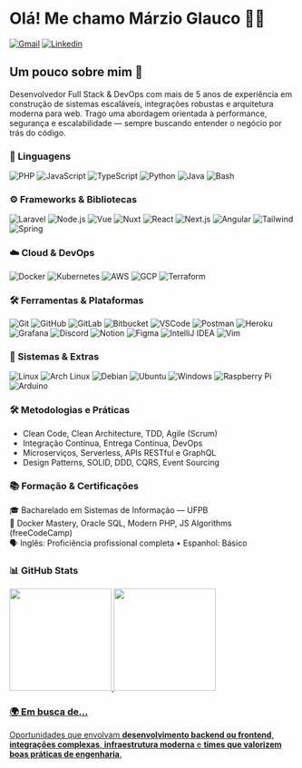 <h1 align="left">Olá! Me chamo Márzio Glauco 👨‍💻</h1>

[![Gmail](https://img.shields.io/badge/E--mail-f90101?style=for-the-badge&logo=gmail&logoColor=white)](mailto:marziogsaj@gmail.com)
[![Linkedin](https://img.shields.io/badge/LinkedIn-0077B5?style=for-the-badge&logo=linkedin&logoColor=white)](https://linkedin.com/in/marzio-glauco)

<h2 align="left">Um pouco sobre mim 💫</h2>
  Desenvolvedor Full Stack & DevOps com mais de 5 anos de experiência em construção de sistemas escaláveis, integrações robustas e arquitetura moderna para web. Trago uma abordagem orientada à performance, segurança e escalabilidade — sempre buscando entender o negócio por trás do código.

  ### 🚀 Linguagens

  <p>
    <img alt="PHP" src="https://img.shields.io/badge/-PHP-777BB4?style=flat-square&logo=php&logoColor=white" />
    <img alt="JavaScript" src="https://img.shields.io/badge/-JavaScript-F7DF1E?style=flat-square&logo=javascript&logoColor=black" />
    <img alt="TypeScript" src="https://img.shields.io/badge/-TypeScript-007ACC?style=flat-square&logo=typescript&logoColor=white" />
    <img alt="Python" src="https://img.shields.io/badge/-Python-3776AB?style=flat-square&logo=python&logoColor=white" />
    <img alt="Java" src="https://img.shields.io/badge/Java-%23ED8B00.svg??style=flat-square&logo=openjdk&logoColor=white" />
    <img alt="Bash" src="https://img.shields.io/badge/-Bash-4EAA25?style=flat-square&logo=gnu-bash&logoColor=white" />
  </p>

  ### ⚙️ Frameworks & Bibliotecas

  <p>
    <img alt="Laravel" src="https://img.shields.io/badge/-Laravel-FF2D20?style=flat-square&logo=laravel&logoColor=white" />
    <img alt="Node.js" src="https://img.shields.io/badge/-Node.js-43853d?style=flat-square&logo=node.js&logoColor=white" />
    <img alt="Vue" src="https://img.shields.io/badge/-Vue.js-4FC08D?style=flat-square&logo=vue.js&logoColor=white" />
    <img alt="Nuxt" src="https://img.shields.io/badge/Nuxt-002E3B?logo=nuxt&style=flat-square&logoColor=white" />
    <img alt="React" src="https://img.shields.io/badge/-React-45b8d8?style=flat-square&logo=react&logoColor=white" />
    <img alt="Next.js" src="https://img.shields.io/badge/-Next.js-000000?style=flat-square&logo=next.js&logoColor=white" />
    <img alt="Angular" src="https://img.shields.io/badge/-Angular-DD0031?style=flat-square&logo=angular&logoColor=white" />
    <img alt="Tailwind" src="https://img.shields.io/badge/-Tailwind_CSS-06B6D4?style=flat-square&logo=tailwind-css&logoColor=white" />
    <img alt="Spring" src="https://img.shields.io/badge/-Spring-6DB33F?style=flat-square&logo=spring&logoColor=white" />
  </p>

  ### ☁️ Cloud & DevOps

  <p>
    <img alt="Docker" src="https://img.shields.io/badge/-Docker-46a2f1?style=flat-square&logo=docker&logoColor=white" />
    <img alt="Kubernetes" src="https://img.shields.io/badge/-Kubernetes-326CE5?style=flat-square&logo=kubernetes&logoColor=white" />
    <img alt="AWS" src="https://img.shields.io/badge/AWS-232F3E?style=flat-square&logo=amazonwebservices&logoColor=white" />
    <img alt="GCP" src="https://img.shields.io/badge/-Google_Cloud_Platform-1a73e8?style=flat-square&logo=google-cloud&logoColor=white" />
    <img alt="Terraform" src="https://img.shields.io/badge/-Terraform-623CE4?style=flat-square&logo=terraform&logoColor=white" />
  </p>

  ### 🛠️ Ferramentas & Plataformas

  <p>
    <img alt="Git" src="https://img.shields.io/badge/-Git-F05032?style=flat-square&logo=git&logoColor=white" />
    <img alt="GitHub" src="https://img.shields.io/badge/-GitHub-181717?style=flat-square&logo=github&logoColor=white" />
    <img alt="GitLab" src="https://img.shields.io/badge/-GitLab-FC6D26?style=flat-square&logo=gitlab&logoColor=white" />
    <img alt="Bitbucket" src="https://img.shields.io/badge/-Bitbucket-0052CC?style=flat-square&logo=bitbucket&logoColor=white" />
    <img alt="VSCode" src="https://img.shields.io/badge/-VS_Code-007ACC?style=flat-square&logo=visual-studio-code&logoColor=white" />
    <img alt="Postman" src="https://img.shields.io/badge/-Postman-FF6C37?style=flat-square&logo=postman&logoColor=white" />
    <img alt="Heroku" src="https://img.shields.io/badge/-Heroku-430098?style=flat-square&logo=heroku&logoColor=white" />
    <img alt="Grafana" src="https://img.shields.io/badge/-Grafana-F46800?style=flat-square&logo=grafana&logoColor=white" />
    <img alt="Discord" src="https://img.shields.io/badge/-Discord-5865F2?style=flat-square&logo=discord&logoColor=white" />
    <img alt="Notion" src="https://img.shields.io/badge/-Notion-000000?style=flat-square&logo=notion&logoColor=white" />
    <img alt="Figma" src="https://img.shields.io/badge/-Figma-F24E1E?style=flat-square&logo=figma&logoColor=white" />
    <img alt="IntelliJ IDEA" src="https://img.shields.io/badge/-IntelliJ_IDEA-000000?style=flat-square&logo=intellij-idea&logoColor=white" />
    <img alt="Vim" src="https://img.shields.io/badge/-Vim-019733?style=flat-square&logo=vim&logoColor=white" />
  </p>

  ### 🧰 Sistemas & Extras

  <p>
    <img alt="Linux" src="https://img.shields.io/badge/-Linux-FCC624?style=flat-square&logo=linux&logoColor=black" />
    <img alt="Arch Linux" src="https://img.shields.io/badge/-Arch_Linux-1793D1?style=flat-square&logo=arch-linux&logoColor=white" />
    <img alt="Debian" src="https://img.shields.io/badge/-Debian-A81D33?style=flat-square&logo=debian&logoColor=white" />
    <img alt="Ubuntu" src="https://img.shields.io/badge/-Ubuntu-E95420?style=flat-square&logo=ubuntu&logoColor=white" />
    <img alt="Windows" src="https://custom-icon-badges.demolab.com/badge/Windows-0078D6?logo=windows11&logoColor=white" />
    <img alt="Raspberry Pi" src="https://img.shields.io/badge/-Raspberry_Pi-C51A4A?style=flat-square&logo=raspberry-pi&logoColor=white" />
    <img alt="Arduino" src="https://img.shields.io/badge/-Arduino-00979D?style=flat-square&logo=arduino&logoColor=white" />
  </p>


### 🛠️ Metodologias e Práticas

- Clean Code, Clean Architecture, TDD, Agile (Scrum)  
- Integração Contínua, Entrega Contínua, DevOps  
- Microserviços, Serverless, APIs RESTful e GraphQL  
- Design Patterns, SOLID, DDD, CQRS, Event Sourcing


### 📚 Formação & Certificações

🎓 Bacharelado em Sistemas de Informação — UFPB  
📜 Docker Mastery, Oracle SQL, Modern PHP, JS Algorithms (freeCodeCamp)  
🗣️ Inglês: Proficiência profissional completa • Espanhol: Básico

### 📊 GitHub Stats

<div>
    <a href="github.com/marzigl">
        <img loading="lazy" height="180em" src="https://github-readme-stats.vercel.app/api?username=marzigl&show_icons=true&theme=tokyonight&count_private=true" />
        <img loading="lazy" height="180em" src="https://github-readme-stats.vercel.app/api/top-langs/?username=marzigl&layout=compact&langs_count=10&theme=tokyonight" />
</div>

### 🌍 Em busca de...

Oportunidades que envolvam **desenvolvimento backend ou frontend**, **integrações complexas**, **infraestrutura moderna** e **times que valorizem boas práticas de engenharia**.